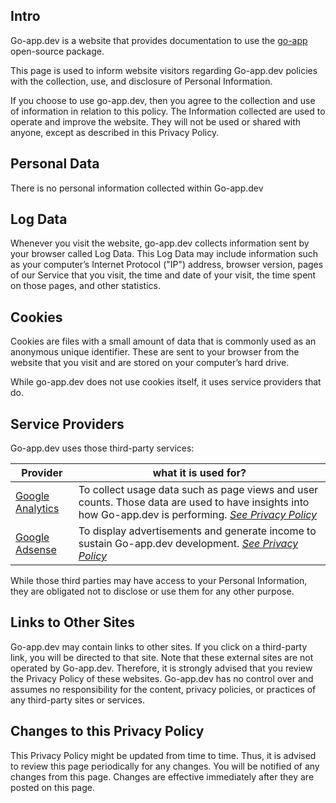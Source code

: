 ## Intro

Go-app.dev is a website that provides documentation to use the [go-app](https://github.com/maxence-charriere/go-app) open-source package.

This page is used to inform website visitors regarding Go-app.dev policies with the collection, use, and disclosure of Personal Information.

If you choose to use go-app.dev, then you agree to the collection and use of information in relation to this policy. The Information collected are used to operate and improve the website. They will not be used or shared with anyone, except as described in this Privacy Policy.

## Personal Data

There is no personal information collected within Go-app.dev

## Log Data

Whenever you visit the website, go-app.dev collects information sent by your browser called Log Data. This Log Data may include information such as your computer’s Internet Protocol ("IP") address, browser version, pages of our Service that you visit, the time and date of your visit, the time spent on those pages, and other statistics.

## Cookies

Cookies are files with a small amount of data that is commonly used as an anonymous unique identifier. These are sent to your browser from the website that you visit and are stored on your computer’s hard drive.

While go-app.dev does not use cookies itself, it uses service providers that do.

## Service Providers

Go-app.dev uses those third-party services:

| Provider                                         | what it is used for?                                                                                                                                                                                             |
| ------------------------------------------------ | ---------------------------------------------------------------------------------------------------------------------------------------------------------------------------------------------------------------- |
| [Google Analytics](https://analytics.google.com) | To collect usage data such as page views and user counts. Those data are used to have insights into how Go-app.dev is performing. _[See Privacy Policy](https://policies.google.com/technologies/partner-sites)_ |
| [Google Adsense](https://www.google.com/adsense) | To display advertisements and generate income to sustain Go-app.dev development. _[See Privacy Policy](https://policies.google.com/technologies/partner-sites)_                                                  |

While those third parties may have access to your Personal Information, they are obligated not to disclose or use them for any other purpose.

## Links to Other Sites

Go-app.dev may contain links to other sites. If you click on a third-party link, you will be directed to that site. Note that these external sites are not operated by Go-app.dev. Therefore, it is strongly advised that you review the Privacy Policy of these websites. Go-app.dev has no control over and assumes no responsibility for the content, privacy policies, or practices of any third-party sites or services.

## Changes to this Privacy Policy

This Privacy Policy might be updated from time to time. Thus, it is advised to review this page periodically for any changes. You will be notified of any changes from this page. Changes are effective immediately after they are posted on this page.
